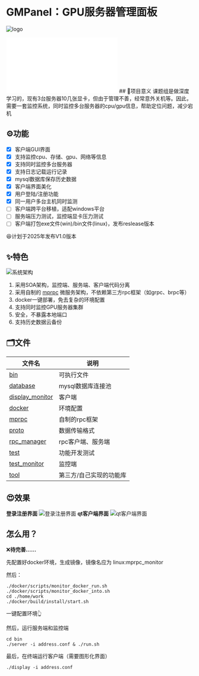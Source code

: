# GMPanel：GPU服务器管理面板
![logo](./doc/img/logo.jpg)
<iframe src="//player.bilibili.com/player.html?isOutside=true&aid=113622655242102&bvid=BV1iqqNYCEv8&cid=27257277193&p=1" scrolling="no" border="0" frameborder="no" framespacing="0" allowfullscreen="true"></iframe>
## 🎉项目意义
课题组是做深度学习的，现有3台服务器10几张显卡，但由于管理不善，经常意外关机等。因此，需要一套监控系统，同时监控多台服务器的cpu/gpu信息，帮助定位问题，减少宕机



## ⚙功能

- [x] 客户端GUI界面
- [x] 支持监控cpu、存储、gpu、网络等信息
- [x] 支持同时监控多台服务器
- [x] 支持日志记载运行记录
- [x] mysql数据库保存历史数据
- [x] 客户端界面美化
- [x] 用户登陆/注册功能
- [x] 同一用户多台主机同时监测
- [ ] 客户端跨平台移植，适配windows平台
- [ ] 服务端压力测试，监控端显卡压力测试
- [ ] 客户端打包exe文件(win)/bin文件(linux)，发布reslease版本

😆计划于2025年发布V1.0版本



## ✨特色
![系统架构](./doc/img/系统架构.PNG)

1. 采用SOA架构，监控端、服务端、客户端代码分离
2. 采用自制的 [mprpc](https://github.com/yzfzzz/mprpc) 微服务架构，不依赖第三方rpc框架（如grpc、brpc等）
3. docker一键部署，免去复杂的环境配置
4. 支持同时监控GPU服务器集群
5. 安全，不暴露本地端口
6. 支持历史数据云备份



## 🗂文件

| 文件名                                                       | 说明              |
| ------------------------------------------------------------ | ----------------- |
| [bin](https://github.com/yzfzzz/linux-monitor/tree/main/bin) | 可执行文件        |
| [database](https://github.com/yzfzzz/linux-monitor/tree/main/database) | mysql数据库连接池  |
| [display_monitor](https://github.com/yzfzzz/linux-monitor/tree/main/display_monitor) | 客户端            |
| [docker](https://github.com/yzfzzz/linux-monitor/tree/main/docker) | 环境配置          |
| [mprpc](https://github.com/yzfzzz/linux-monitor/tree/main/mprpc) | 自制的rpc框架     |
| [proto](https://github.com/yzfzzz/linux-monitor/tree/main/proto) | 数据传输格式      |
| [rpc_manager](https://github.com/yzfzzz/linux-monitor/tree/main/rpc_manager) | rpc客户端、服务端 |
| [test](https://github.com/yzfzzz/linux-monitor/tree/main/test) | 功能开发测试      |
| [test_monitor](https://github.com/yzfzzz/linux-monitor/tree/main/test_monitor) | 监控端            |
| [tool](https://github.com/yzfzzz/linux-monitor/tree/main/tool) | 第三方/自己实现的功能库  |

## 😍效果
**登录注册界面**
![登录注册界面](./doc/img/登录注册界面.png)
**qt客户端界面**
![qt客户端界面](./doc/img/qt客户端界面.png)

## 怎么用？

❌**待完善......**

先配置好docker环境，生成镜像，镜像名应为 linux:mprpc_monitor

然后：

```shell
./docker/scripts/monitor_docker_run.sh
./docker/scripts/monitor_docker_into.sh
cd ./home/work
./docker/build/install/start.sh
```

一键配置环境👆

然后，运行服务端和监控端

```shell
cd bin
./server -i address.conf & ./run.sh 
```

最后，在终端运行客户端（需要图形化界面）

```shell
./display -i address.conf
```
